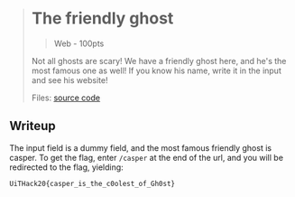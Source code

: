 > # The friendly ghost
> > Web - 100pts
> 
> Not all ghosts are scary! We have a friendly ghost here, and he's the most famous one as well!
> If you know his name, write it in the input and see his website!
> 
> Files: 
> [source code](./scr/)

## Writeup

The input field is a dummy field, and the most famous friendly ghost is casper. To get the flag, enter `/casper` at the end of the url, and you will be redirected to the flag, yielding:

``` 
UiTHack20{casper_is_the_c0olest_of_Gh0st}
```